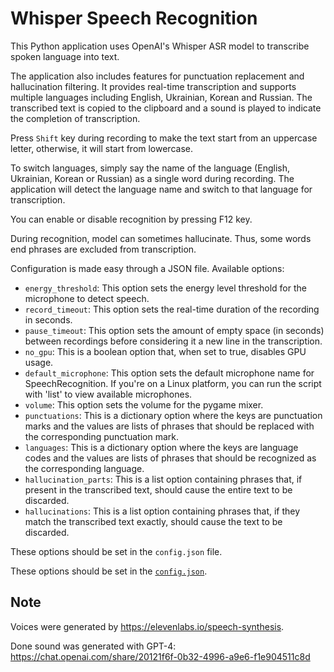 # Whisper Speech Recognition

This Python application uses OpenAI's Whisper ASR model to transcribe spoken language into text.

The application also includes features for punctuation replacement and hallucination filtering.
It provides real-time transcription and supports multiple languages including English, Ukrainian, Korean and Russian. The transcribed text is copied to the clipboard and a sound is played to indicate the completion of transcription.

Press `Shift` key during recording to make the text start from an uppercase letter, otherwise, it will start from lowercase.

To switch languages, simply say the name of the language (English, Ukrainian, Korean or Russian) as a single word during recording. The application will detect the language name and switch to that language for transcription.

You can enable or disable recognition by pressing F12 key.

During recognition, model can sometimes hallucinate. Thus, some words end phrases are excluded from transcription.

Configuration is made easy through a JSON file.
Available options:
- `energy_threshold`: This option sets the energy level threshold for the microphone to detect speech.
- `record_timeout`: This option sets the real-time duration of the recording in seconds.
- `pause_timeout`: This option sets the amount of empty space (in seconds) between recordings before considering it a new line in the transcription.
- `no_gpu`: This is a boolean option that, when set to true, disables GPU usage.
- `default_microphone`: This option sets the default microphone name for SpeechRecognition. If you're on a Linux platform, you can run the script with 'list' to view available microphones.
- `volume`: This option sets the volume for the pygame mixer.
- `punctuations`: This is a dictionary option where the keys are punctuation marks and the values are lists of phrases that should be replaced with the corresponding punctuation mark.
- `languages`: This is a dictionary option where the keys are language codes and the values are lists of phrases that should be recognized as the corresponding language.
- `hallucination_parts`: This is a list option containing phrases that, if present in the transcribed text, should cause the entire text to be discarded.
- `hallucinations`: This is a list option containing phrases that, if they match the transcribed text exactly, should cause the text to be discarded.

These options should be set in the `config.json` file.

These options should be set in the [`config.json`](./config.json).

## Note
Voices were generated by https://elevenlabs.io/speech-synthesis.

Done sound was generated with GPT-4: https://chat.openai.com/share/20121f6f-0b32-4996-a9e6-f1e904511c8d